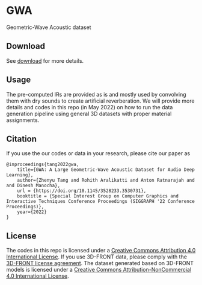 # GWA
Geometric-Wave Acoustic dataset

## Download
See [download](download/README.md) for more details.

## Usage
The pre-computed IRs are provided as is and mostly used by convolving them with dry sounds to create artificial reverberation. We will provide more details and codes in this repo (in May 2022) on how to run the data generation pipeline using general 3D datasets with proper material assignments. 

## Citation
If you use the our codes or data in your research, please cite our paper as
```
@inproceedings{tang2022gwa,
    title={GWA: A Large Geometric-Wave Acoustic Dataset for Audio Deep Learning},
    author={Zhenyu Tang and Rohith Aralikatti and Anton Ratnarajah and and Dinesh Manocha},
    url = {https://doi.org/10.1145/3528233.3530731},
    booktitle = {Special Interest Group on Computer Graphics and Interactive Techniques Conference Proceedings (SIGGRAPH '22 Conference Proceedings)},
    year={2022}
}
```

## License
The codes in this repo is licensed under a [Creative Commons Attribution 4.0 International License](LICENSE). If you use 3D-FRONT data, please comply with the [3D-FRONT license agreement](files/3D-FRONT-license.pdf). The dataset generated based on 3D-FRONT models is licensed under a [Creative Commons Attribution-NonCommercial 4.0 International License](https://creativecommons.org/licenses/by-nc/4.0/).
